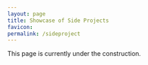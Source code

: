 ```yaml
---
layout: page
title: Showcase of Side Projects
favicon:
permalink: /sideproject
---
```


<article id="sideproject">
	<div>
		<div class="block" style="margin-top: 1%;">
		This page is currently under the construction.
			<!-- <h3>Mini code showcases on codepen.</h3>
			<p>I regulary doodle codes here. More actively updated than my github. I love codepen. I regulary post my
				processing, animations, simple JS apps, and media API stuff.</p>
			<p><a href="https://codepen.io/space-cat/pens/public/">Check it out</a></p>
			<h3>Workshop Materials</h3>
			<p>I am currently writing React Beginner content for Node Girls workshop and Go super beginner session for Women
				Who Codes.</p>
			<p><a href="https://github.com/DigitalSpaceCat/workshop_preps/tree/master/GK_Intro_to_React">View the preview
					content</a>.</p>
			<h3>Daily Drawing</h3>
			<p>I like drawing and plan to post regularly on Tumblr. I haven't sorted out my drawings yet so won't be linked
				here now.</p>
			<p></p>
			<h3>Small Microcontroller projects</h3>
			<p>I started a small side-hustle to utilise microcontroller into my daily life. I haven't sorted out the content
				yet so will present them later.</p>
			<h3>Axis drawings of generative arts</h3>
			<p>My partner just bought axis-drawing robot arm, and we are currently figuring out to convert SVG into robot arm
				drawing format. The updates will be posted on my blog.</p> -->
		</div>
	</div>
</article>
